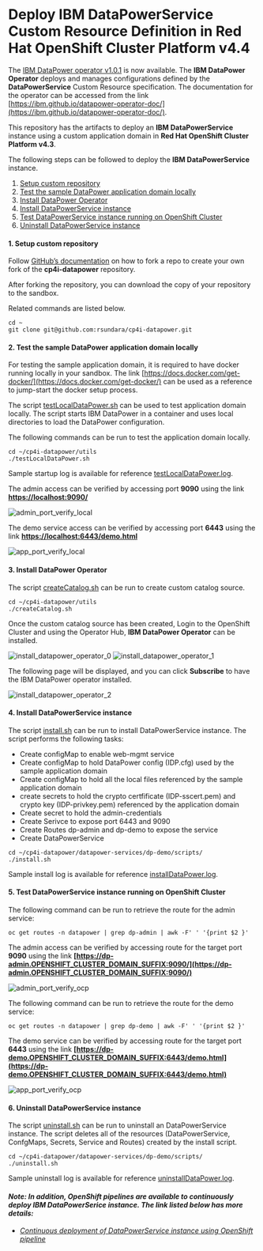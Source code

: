 
# Deploy IBM DataPowerService Custom Resource Definition in Red Hat OpenShift Cluster Platform v4.4

The [IBM DataPower operator v1.0.1](https://hub.docker.com/r/ibmcom/datapower-operator) is now available. The **IBM DataPower Operator** deploys and 
manages configurations defined by the **DataPowerService** Custom Resource specification. The documentation for the operator can be 
accessed from the link [https://ibm.github.io/datapower-operator-doc/](https://ibm.github.io/datapower-operator-doc/). 

This repository has the artifacts to deploy an **IBM DataPowerService** instance using a custom application domain in **Red Hat OpenShift Cluster Platform v4.3**. 

The following steps can be followed to deploy the **IBM DataPowerService** instance. 

1. [Setup custom repository](#1-setup-custom-repository)
2. [Test the sample DataPower application domain locally](#2-test-the-sample-datapower-application-domain-locally)
3. [Install DataPower Operator](#3-install-datapower-operator)
4. [Install DataPowerService instance](#4-install-datapowerservice-instance)
5. [Test DataPowerService instance running on OpenShift Cluster](#5-test-datapowerservice-instance-running-on-openshift-cluster)
6. [Uninstall DataPowerService instance](#6-uninstall-datapowerservice-instance) 



#### 1. Setup custom repository 

Follow [GitHub’s documentation](https://help.github.com/en/github/getting-started-with-github/fork-a-repo) on how to fork a repo to create your own fork of the **cp4i-datapower** repository.

After forking the repository, you can download the copy of your repository to the sandbox. 

Related commands are listed below.

```
cd ~
git clone git@github.com:rsundara/cp4i-datapower.git
```



#### 2. Test the sample DataPower application domain locally

For testing the sample application domain, it is required to have docker running locally in your sandbox. The link [https://docs.docker.com/get-docker/](https://docs.docker.com/get-docker/) 
can be used as a reference to jump-start the docker setup process. 

The script [testLocalDataPower.sh](./utils/testLocalDataPower.sh) can be used to test application domain locally. The script starts IBM DataPower in a container and uses local directories to load the DataPower configuration.

The following commands can be run to test the application domain locally. 

```
cd ~/cp4i-datapower/utils
./testLocalDataPower.sh
```

Sample startup log is available for reference [testLocalDataPower.log](./utils/logs/testLocalDataPower.log).

The admin access can be verified by accessing port **9090** using the link **[https://localhost:9090/](https://localhost:9090/)**

 ![admin_port_verify_local](./images/admin_port_verify_local.png)
 
The demo service access can be verified by accessing port **6443** using the link **[https://localhost:6443/demo.html](https://localhost:6443/demo.html)**

 ![app_port_verify_local](./images/app_port_verify_local.png)



#### 3. Install DataPower Operator 

The script [createCatalog.sh](./utils/createCatalog.sh) can be run to create custom catalog source.

```
cd ~/cp4i-datapower/utils
./createCatalog.sh
```

Once the custom catalog source has been created, Login to the OpenShift Cluster and using the Operator Hub, **IBM DataPower Operator** can be installed.

 ![install_datapower_operator_0](./images/install_datapower_operator_0.png)
 ![install_datapower_operator_1](./images/install_datapower_operator_1.png)
 
The following page will be displayed, and you can click **Subscribe** to have the IBM DataPower operator installed.
 
 ![install_datapower_operator_2](./images/install_datapower_operator_2.png)



#### 4. Install DataPowerService instance 

The script [install.sh](./datapower-services/dp-demo/scripts/install.sh) can be run to install DataPowerService instance. The script
performs the following tasks:

* Create configMap to enable web-mgmt service 
* Create configMap to hold DataPower config (IDP.cfg) used by the sample application domain
* Create configMap to hold all the local files referenced  by the sample application domain
* create secrets to hold the crypto certfificate (IDP-sscert.pem) and crypto key (IDP-privkey.pem) referenced by the application domain  
* Create secret to hold the admin-credentials 
* Create Serivce to expose port 6443 and 9090
* Create Routes dp-admin and dp-demo to expose the service
* Create DataPowerService 

```
cd ~/cp4i-datapower/datapower-services/dp-demo/scripts/
./install.sh
```

Sample install log is available for reference [installDataPower.log](./datapower-services/dp-demo/scripts/logs/install.log).



#### 5. Test DataPowerService instance running on OpenShift Cluster

The following command can be run to retrieve the route for the admin service: 

```
oc get routes -n datapower | grep dp-admin | awk -F' ' '{print $2 }'
```

The admin access can be verified by accessing route for the target port **9090** using the link **[https://dp-admin.OPENSHIFT_CLUSTER_DOMAIN_SUFFIX:9090/](https://dp-admin.OPENSHIFT_CLUSTER_DOMAIN_SUFFIX:9090/)** 

 ![admin_port_verify_ocp](./images/admin_port_verify_ocp.png)

The following command can be run to retrieve the route for the demo service: 

```
oc get routes -n datapower | grep dp-demo | awk -F' ' '{print $2 }'
```
 
The demo service can be verified by accessing route for the target port **6443** using the link **[https://dp-demo.OPENSHIFT_CLUSTER_DOMAIN_SUFFIX:6443/demo.html](https://dp-demo.OPENSHIFT_CLUSTER_DOMAIN_SUFFIX:6443/demo.html)**

 ![app_port_verify_ocp](./images/app_port_verify_ocp.png)

#### 6. Uninstall DataPowerService instance 

The script [uninstall.sh](./datapower-services/dp-demo/scripts/uninstall.sh) can be run to uninstall an DataPowerService instance. The script 
deletes all of the resources (DataPowerService, ConfgMaps, Secrets, Service and Routes) created by the install script.


```
cd ~/cp4i-datapower/datapower-services/dp-demo/scripts/
./uninstall.sh
```

Sample uninstall log is available for reference [uninstallDataPower.log](./datapower-services/dp-demo/scripts/logs/uninstall.log).



#### *Note: In addition, OpenShift pipelines are available to continuously deploy IBM DataPowerSerice instance. The link listed below has more details:*

* [*Continuous deployment of DataPowerService instance using OpenShift pipeline*](./tekton/README.md)

